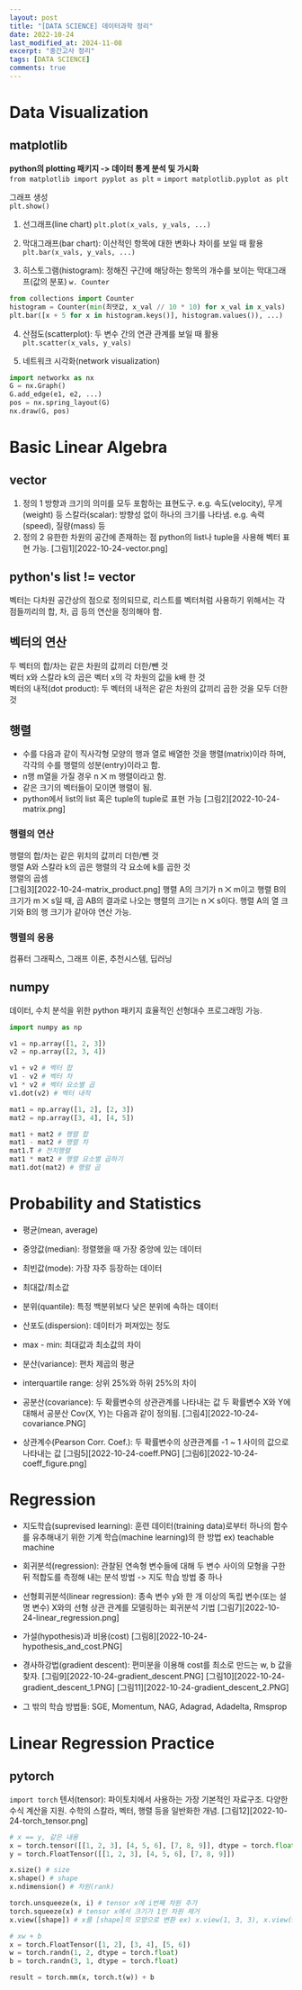 ```yaml
---
layout: post
title: "[DATA SCIENCE] 데이터과학 정리"
date: 2022-10-24
last_modified_at: 2024-11-08
excerpt: "중간고사 정리"
tags: [DATA SCIENCE]
comments: true
---
```


# Data Visualization
## matplotlib
**python의 plotting 패키지 -> 데이터 통계 분석 및 가시화**  
`from matplotlib import pyplot as plt` = `import matplotlib.pyplot as plt`  
  
그래프 생성  
`plt.show()`
1. 선그래프(line chart)
`plt.plot(x_vals, y_vals, ...)`

2. 막대그래프(bar chart): 이산적인 항목에 대한 변화나 차이를 보일 때 활용
`plt.bar(x_vals, y_vals, ...)`  

3. 히스토그램(histogram): 정해진 구간에 해당하는 항목의 개수를 보이는 막대그래프(값의 분포)
`w. Counter`
```python
from collections import Counter
histogram = Counter(min(최댓값, x_val // 10 * 10) for x_val in x_vals)
plt.bar([x + 5 for x in histogram.keys()], histogram.values()), ...)
```  

4. 산점도(scatterplot): 두 변수 간의 연관 관계를 보일 때 활용
`plt.scatter(x_vals, y_vals)`  

5. 네트워크 시각화(network visualization)
```python
import networkx as nx
G = nx.Graph()
G.add_edge(e1, e2, ...)
pos = nx.spring_layout(G)
nx.draw(G, pos)
```  

# Basic Linear Algebra
## vector
1. 정의 1
방향과 크기의 의미를 모두 포함하는 표현도구. e.g. 속도(velocity), 무게(weight) 등
스칼라(scalar): 방향성 없이 하나의 크기를 나타냄. e.g. 속력(speed), 질량(mass) 등
2. 정의 2
유한한 차원의 공간에 존재하는 점
python의 list나 tuple을 사용해 벡터 표현 가능.
[그림1][2022-10-24-vector.png]

## python's list != vector
벡터는 다차원 공간상의 점으로 정의되므로, 리스트를 벡터처럼 사용하기 위해서는 각 점들끼리의 합, 차, 곱 등의 연산을 정의해야 함.

## 벡터의 연산
두 벡터의 합/차는 같은 차원의 값끼리 더한/뺀 것  
벡터 x와 스칼라 k의 곱은 벡터 x의 각 차원의 값을 k배 한 것  
벡터의 내적(dot product): 두 벡터의 내적은 같은 차원의 값끼리 곱한 것을 모두 더한 것  

## 행렬
* 수를 다음과 같이 직사각형 모양의 행과 열로 배열한 것을 행렬(matrix)이라 하며, 각각의 수를 행렬의 성분(entry)이라고 함.
* n행 m열을 가질 경우 n ⨉ m 행렬이라고 함.
* 같은 크기의 벡터들이 모이면 행렬이 됨.
* python에서 list의 list 혹은 tuple의 tuple로 표현 가능
[그림2][2022-10-24-matrix.png]

### 행렬의 연산
행렬의 합/차는 같은 위치의 값끼리 더한/뺀 것  
행렬 A와 스칼라 k의 곱은 행렬의 각 요소에 k를 곱한 것  
행렬의 곱셈  
[그림3][2022-10-24-matrix_product.png]
행렬 A의 크기가 n ⨉ m이고 행렬 B의 크기가 m ⨉ s일 때, 곱 AB의 결과로 나오는 행렬의 크기는 n ⨉ s이다. 행렬 A의 열 크기와 B의 행 크기가 같아야 연산 가능.

### 행렬의 응용
컴퓨터 그래픽스, 그래프 이론, 추천시스템, 딥러닝

## numpy
데이터, 수치 분석을 위한 python 패키지 효율적인 선형대수 프로그래밍 가능.
```python
import numpy as np

v1 = np.array([1, 2, 3])
v2 = np.array([2, 3, 4])

v1 + v2 # 벡터 합
v1 - v2 # 벡터 차
v1 * v2 # 벡터 요소별 곱
v1.dot(v2) # 벡터 내적

mat1 = np.array([1, 2], [2, 3])
mat2 = np.array([3, 4], [4, 5])

mat1 + mat2 # 행렬 합
mat1 - mat2 # 행렬 차
mat1.T # 전치행렬
mat1 * mat2 # 행렬 요소별 곱하기
mat1.dot(mat2) # 행렬 곱
```  

# Probability and Statistics
* 평균(mean, average)
* 중앙값(median): 정렬했을 때 가장 중앙에 있는 데이터
* 최빈값(mode): 가장 자주 등장하는 데이터
* 최대값/최소값
* 분위(quantile): 특정 백분위보다 낮은 분위에 속하는 데이터

* 산포도(dispersion): 데이터가 퍼져있는 정도
* max - min: 최대값과 최소값의 차이
* 분산(variance): 편차 제곱의 평균
* interquartile range: 상위 25%와 하위 25%의 차이

* 공분산(covariance): 두 확률변수의 상관관계를 나타내는 값
    두 확률변수 X와 Y에 대해서 공분산 Cov(X, Y)는 다음과 같이 정의됨.
    [그림4][2022-10-24-covariance.PNG]

* 상관계수(Pearson Corr. Coef.): 두 확률변수의 상관관계를 -1 ~ 1 사이의 값으로 나타내는 값
    [그림5][2022-10-24-coeff.PNG]
    [그림6][2022-10-24-coeff_figure.png]

# Regression
* 지도학습(suprevised learning): 훈련 데이터(training data)로부터 하나의 함수를 유추해내기 위한 기계 학습(machine learning)의 한 방법 ex) teachable machine

* 회귀분석(regression): 관찰된 연속형 변수들에 대해 두 변수 사이의 모형을 구한 뒤 적합도를 측정해 내는 분석 방법 -> 지도 학습 방법 중 하나
* 선형회귀분석(linear regression): 종속 변수 y와 한 개 이상의 독립 변수(또는 설명 변수) X와의 선형 상관 관계를 모델링하는 회귀분석 기법
    [그림7][2022-10-24-linear_regression.png]

* 가설(hypothesis)과 비용(cost)
    [그림8][2022-10-24-hypothesis_and_cost.PNG]

* 경사하강법(gradient descent): 편미분을 이용해 cost를 최소로 만드는 w, b 값을 찾자.
    [그림9][2022-10-24-gradient_descent.PNG]
    [그림10][2022-10-24-gradient_descent_1.PNG]
    [그림11][2022-10-24-gradient_descent_2.PNG]

* 그 밖의 학습 방법들: SGE, Momentum, NAG, Adagrad, Adadelta, Rmsprop

# Linear Regression Practice
## pytorch
`import torch`
텐서(tensor): 파이토치에서 사용하는 가장 기본적인 자료구조. 다양한 수식 계산을 지원. 수학의 스칼라, 벡터, 행렬 등을 일반화한 개념.
[그림12][2022-10-24-torch_tensor.png]

```python
# x == y, 같은 내용
x = torch.tensor([[1, 2, 3], [4, 5, 6], [7, 8, 9]], dtype = torch.float)
y = torch.FloatTensor([[1, 2, 3], [4, 5, 6], [7, 8, 9]])

x.size() # size
x.shape() # shape
x.ndimension() # 차원(rank)

torch.unsqueeze(x, i) # tensor x에 i번째 차원 추가
torch.squeeze(x) # tensor x에서 크기가 1인 차원 제거
x.view([shape]) # x를 [shape]의 모양으로 변환 ex) x.view(1, 3, 3), x.view(9)

# xw + b
x = torch.FloatTensor([1, 2], [3, 4], [5, 6])
w = torch.randn(1, 2, dtype = torch.float)
b = torch.randn(3, 1, dtype = torch.float)

result = torch.mm(x, torch.t(w)) + b
```
